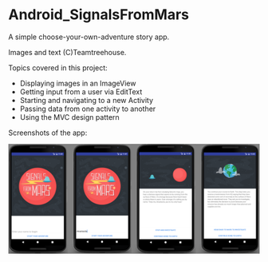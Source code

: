 # Android_SignalsFromMars
A simple choose-your-own-adventure story app.

Images and text (C)Teamtreehouse.

Topics covered in this project:
- Displaying images in an ImageView
- Getting input from a user via EditText
- Starting and navigating to a new Activity
- Passing data from one activity to another
- Using the MVC design pattern

Screenshots of the app: 

![alt tag](https://github.com/AnastasiaKarpenko/Android_SignalsFromMars/blob/master/SignalsFromMars_screenshot.png)

